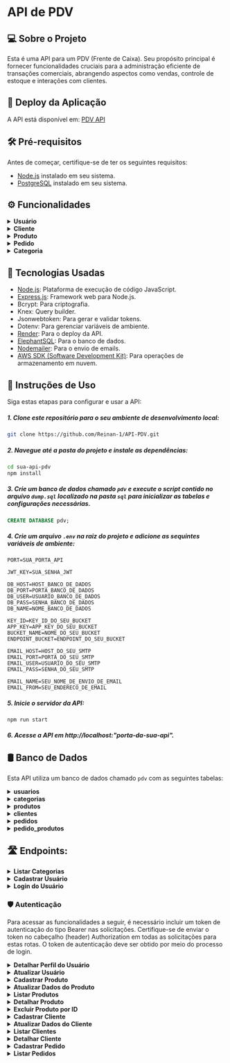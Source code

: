 # API de PDV 

## 💻 Sobre o Projeto 
Esta é uma API para um PDV (Frente de Caixa). Seu propósito principal é fornecer funcionalidades cruciais para a administração eficiente de transações comerciais, abrangendo aspectos como vendas, controle de estoque e interações com clientes.

## 🚀 Deploy da Aplicação
A API está disponível em: [PDV API](https://api-pdv-stcg.onrender.com/)

## 🛠️ Pré-requisitos 
Antes de começar, certifique-se de ter os seguintes requisitos:

- [Node.js](https://nodejs.org/en/download) instalado em seu sistema.
- [PostgreSQL](https://www.postgresql.org/download/) instalado em seu sistema.

## ⚙ Funcionalidades 

<details>
   <summary><b>Usuário</b></summary>
   
   - Cadastrar Usuário
   - Login do Usuário
   - Atualizar Usuário
   - Detalhar Perfil do Usuário
      
</details>

<details>
   <summary><b>Cliente</b></summary>
   
   - Cadastrar Cliente
   - Atualizar Dados do Cliente
   - Detalhar Cliente
   - Listar Clientes
      
</details>

<details>
   <summary><b>Produto</b></summary>
   
   - Cadastrar Produto
   - Atualizar Dados do Produto
   - Detalhar Produto
   - Listar Produtos	
   - Excluir Produto por ID
      
</details>

<details>
   <summary><b>Pedido</b></summary>
   
   - Cadastrar Pedido
   - Listar Pedidos
      
</details>

<details>
   <summary><b>Categoria</b></summary>
   
   - Listar Categorias
      
</details>

## 🧰 Tecnologias Usadas 
- [Node.js](https://nodejs.org/en/download): Plataforma de execução de código JavaScript.
- [Express.js](https://expressjs.com/pt-br/): Framework web para Node.js.
- Bcrypt: Para criptografia.
- Knex: Query builder.
- Jsonwebtoken: Para gerar e validar tokens.
- Dotenv: Para gerenciar variáveis de ambiente.
- [Render](https://render.com/): Para o deploy da API.
- [ElephantSQL](https://www.elephantsql.com/): Para o banco de dados.
- [Nodemailer](https://nodemailer.com/): Para o envio de emails.
- [AWS SDK (Software Development Kit)](https://aws.amazon.com/pt/sdk-for-javascript/): Para operações de armazenamento em nuvem. 

## 📖 Instruções de Uso 

Siga estas etapas para configurar e usar a API:

##### 1. Clone este repositório para o seu ambiente de desenvolvimento local:

```sh
git clone https://github.com/Reinan-1/API-PDV.git
```

##### 2. Navegue até a pasta do projeto e instale as dependências:
   
```sh
cd sua-api-pdv
npm install
```
##### 3. Crie um banco de dados chamado `pdv` e execute o script contido no arquivo `dump.sql` localizado na pasta `sql` para inicializar as tabelas e configurações necessárias.

```sql
CREATE DATABASE pdv;
```

##### 4. Crie um arquivo `.env` na raiz do projeto e adicione as sequintes variáveis de ambiente:

```
PORT=SUA_PORTA_API

JWT_KEY=SUA_SENHA_JWT

DB_HOST=HOST_BANCO_DE_DADOS
DB_PORT=PORTA_BANCO_DE_DADOS
DB_USER=USUARIO_BANCO_DE_DADOS
DB_PASS=SENHA_BANCO_DE_DADOS
DB_NAME=NOME_BANCO_DE_DADOS

KEY_ID=KEY_ID_DO_SEU_BUCKET
APP_KEY=APP_KEY_DO_SEU_BUCKET
BUCKET_NAME=NOME_DO_SEU_BUCKET
ENDPOINT_BUCKET=ENDPOINT_DO_SEU_BUCKET

EMAIL_HOST=HOST_DO_SEU_SMTP
EMAIL_PORT=PORTA_DO_SEU_SMTP
EMAIL_USER=USUARIO_DO_SEU_SMTP
EMAIL_PASS=SENHA_DO_SEU_SMTP

EMAIL_NAME=SEU_NOME_DE_ENVIO_DE_EMAIL
EMAIL_FROM=SEU_ENDERECO_DE_EMAIL
```
##### 5. Inicie o servidor da API:

```
npm run start
```
##### 6. Acesse a API em http://localhost:"porta-da-sua-api".

## 🛢 Banco de Dados

Esta API utiliza um banco de dados chamado `pdv` com as seguintes tabelas:

<details>
   <summary><b>usuarios</b></summary>
   
   - **id:** Identificador único do usuário.
   - **nome:** Nome do usuário.
   - **email:** Endereço de e-mail do usuário (campo único).
   - **senha:** Senha do usuário.
     
</details>

<details>
   <summary><b>categorias</b></summary>
   
   - **id:** Identificador único da categoria.
   - **descricao:** Descrição da categoria.
     
</details>

<details>
   <summary><b>produtos</b></summary>
   
   - **id:** Identificador único do produto.
   - **descricao:** Descrição do produto.
   - **quantidade_estoque:** Quantidade disponível em estoque.
   - **valor:** Valor do produto em centavos.
   - **categoria_id:** Chave estrangeira que referencia a categoria do produto.
   - **produto_imagem:** Url para acessar a imagem do produto.
     
</details>

<details>
   <summary><b>clientes</b></summary>
   
   - **id:** Identificador único do cliente.
   - **nome:** Nome do cliente.
   - **email:** Endereço de e-mail do cliente (campo único).
   - **cpf:** CPF do cliente (campo único).
   - **cep:** CEP do cliente.
   - **rua:** Rua do cliente.
   - **numero:** Número do endereço do cliente.
   - **bairro:** Bairro do cliente.
   - **cidade:** Cidade do cliente.
   - **estado:** Estado do cliente.
     
</details>

<details>
   <summary><b>pedidos</b></summary>
   
   - **id:** Identificador único do produto.
   - **cliente_id:** Chave estrangeira que referencia ao cliente responsável pelo pedido.
   - **observacao:** Observação associada ao pedido, fornecida pelo cliente.
   - **valor_total:** Valor total do pedido em centavos.
 
</details>

<details>
   <summary><b>pedido_produtos</b></summary>
   
   - **id:** Identificador único do produto no pedido.
   - **pedido_id:** Chave estrangeira que referencia ao pedido associado.
   - **produto_id:** Chave estrangeira que referencia ao produto relacionado.
   - **quantidade_produto:** Quantidade do produto comprada no pedido.
   - **valor_produto:** Valor unitário do produto em centavos.
 
</details>

## 🛣 Endpoints:

<details>
   <summary><b>Listar Categorias</b></summary>

#### `GET` `/categoria`
   Descrição: Essa é a rota que será chamada quando o usuário quiser listar todas as categorias cadastradas no sistema.
  
#### **Exemplo de requisição**

```javascript
// GET /categoria
// Sem conteúdo no corpo (body) da requisição
```

#### **Exemplos de Resposta (200 OK)**:

```javascript
// HTTP Status 200
[
  {
      id: 1,
      descricao: "Informática"
  },
  {
       id: 2,
       descricao: "Celulares"
  },
];
```
</details>

<details>
   <summary><b>Cadastrar Usuário</b></summary>

#### `POST` `/usuario`
   Descrição: Essa rota é utilizada para cadastrar um novo usuário no sistema.

- **Requisição**  
  O corpo (body) deverá possuir um objeto com as seguintes propriedades (respeitando estes nomes):
  - nome
  - email
  - senha (mínimo de 3 caracteres)
    
#### **Exemplo de requisição**
```javascript
// POST /usuario
// Corpo da requisição para cadastro de usuário (body)
{
    "nome": "José",
    "email": "jose@email.com",
    "senha": "jose"
}
```
#### **Exemplo de Resposta (201 Created)**:

```javascript
// HTTP Status 201 
{
    "id": 1,
    "nome": "José",
    "email": "jose@email.com"
}
```
</details>

<details>
   <summary><b>Login do Usuário</b></summary>

#### `POST` `/login`
   Descrição: Essa é a rota que permite o usuario cadastrado realizar o login no sistema.

- **Requisição**  
  O corpo (body) deverá possuir um objeto com as seguintes propriedades (respeitando estes nomes): 
  - email
  - senha
    
#### **Exemplo de requisição**

```javascript
// POST /login
// Corpo da requisição para login do usuário (body)
{
    "email": "jose@email.com",
    "senha": "123456"
}
```

#### **Exemplo de Resposta (200 OK)**:

```javascript
// HTTP Status 200 
{
    "usuario": {
        "id": 1,
        "nome": "José",
        "email": "jose@email.com"
    },
    "token": "eyJhbGciOiJIUzI1NiIsInR5cCI6IkpXVCJ9.eyJpZCI6MiwiaWF0IjoxNjIzMjQ5NjIxLCJleHAiOjE2MjMyNzg0MjF9.KLR9t7m_JQJfpuRv9_8H2-XJ92TSjKhGPxJXVfX6wBI"
}
```
</details>

### 🛡️ Autenticação

Para acessar as funcionalidades a seguir, é necessário incluir um token de autenticação do tipo Bearer nas solicitações. Certifique-se de enviar o token no cabeçalho (header) Authorization em todas as solicitações para estas rotas. O token de autenticação deve ser obtido por meio do processo de login.

<details>
   <summary><b>Detalhar Perfil do Usuário</b></summary>

#### `GET` `/usuario`
   Descrição: Essa é a rota que será chamada quando o usuario quiser obter os dados do seu próprio perfil. 
   
#### **Exemplo de requisição**

```javascript
// GET /usuario
// Sem conteúdo no corpo (body) da requisição
```

#### **Exemplo de Resposta (200 OK)**:

```javascript
// HTTP Status 200 
{
    "id": 1,
    "nome": "José",
    "email": "jose@email.com"
}
```
</details>

<details>
   <summary><b>Atualizar Usuário</b></summary>

#### `PUT` `/usuario`
   Descrição: Essa é a rota que será chamada quando o usuário quiser realizar alterações no seu próprio perfil.

- **Requisição**  
  O corpo (body) deverá possuir um objeto com as seguintes propriedades (respeitando estes nomes):
  - nome
  - email
  - senha (mínimo de 3 caracteres)
    
#### **Exemplo de requisição**
```javascript
// PUT /usuario
// Corpo da requisição para atualizar o usuário (body)
{
    "nome": "José de Abreu",
    "email": "jose_abreu@email.com",
    "senha": "j4321"
}
```
#### **Exemplo de Resposta (204 No Content)**:

```javascript
// HTTP Status 204
// Sem conteúdo no corpo (body) da resposta
```
</details>

<details>
   <summary><b>Cadastrar Produto</b></summary>

#### `POST` `/produto`
   Descrição: Essa é a rota que permite o usuário logado cadastrar um novo produto no sistema. A requisição deve ser enviada como `multipart/form-data`.

- **Requisição**  
  O corpo (body) deverá possuir um objeto com as seguintes propriedades (respeitando estes nomes):
  - descricao
  - quantidade_estoque
  - valor
  - categoria_id

  Os seguintes campos são opcionais:
  - produto_imagem (para upload de imagem do produto)
    
#### **Exemplo de requisição**
```javascript
// POST /produto
// Corpo da requisição para cadastro de produto (body)

descricao = Camisa Polo 
quantidade_estoque = 100 
valor = 2599 
categoria_id = 1 
produto_imagem = @caminho/do/arquivo.jpg 

```
#### **Exemplo de Resposta (201 Created)**:

```javascript
// HTTP Status 201 
{
    "id": 1,
    "descricao": "Camisa Polo",
    "quantidade_estoque": 100,
    "valor": 2599,
    "categoria_id": 1
    "produto_imagem": "https://endpoint-bucket/produtos/1/nomeDaImagem.jpg"
}

```

</details>

<details>
   <summary><b>Atualizar Dados do Produto</b></summary>

#### `PUT` `/produto/:id`
   Descrição: Essa é a rota que permite o usuário logado a atualizar as informações de um produto cadastrado. A requisição deve ser enviada como `multipart/form-data`.

- **Requisição**  
  O corpo (body) deverá possuir um objeto com as seguintes propriedades (respeitando estes nomes):
  - descricao
  - quantidade_estoque
  - valor
  - categoria_id

  Os seguintes campos são opcionais:
  - produto_imagem (para upload de imagem do produto)
    
#### **Exemplo de requisição**
```javascript
// PUT /produto/1
// Corpo da requisição para atualizar o produto (body)

descricao = Camisa Preta 
quantidade_estoque = 50 
valor = 2499 
categoria_id = 2 

```
#### **Exemplo de Resposta (204 No Content)**:

```javascript
// HTTP Status 204
// Sem conteúdo no corpo (body) da resposta
```
</details>

<details>
   <summary><b>Listar Produtos</b></summary>

#### `GET` `/produto`
   Descrição: Essa é a rota que será chamada quando o usuário logado quiser listar todos os produtos cadastrados. É possível incluir um parâmetro de consulta (query parameter) `categoria_id` para filtrar os produtos por categoria. 
   
#### **Exemplo de requisição**

```javascript
// GET /produto
// ou
// GET /produto?categoria_id=1
// Sem conteúdo no corpo (body) da requisição
```

#### **Exemplo de Resposta (200 OK)**:

```javascript
// HTTP Status 200 
[
   {
       "id": 1,
       "descricao": "Camisa Polo",
       "quantidade_estoque": 100,
       "valor": 2599,
       "categoria_id": 1
   },
   {
       "id": 2,
       "descricao": "Camisa Vermelha",
       "quantidade_estoque": 50,
       "valor": 1499,
       "categoria_id": 1
   }
]
```
</details>

<details>
   <summary><b>Detalhar Produto</b></summary>

#### `GET` `/produto/:id`
   Descrição: Essa é a rota que permite o usuário logado obter um de seus produtos cadastrados. 
   
#### **Exemplo de requisição**

```javascript
// GET /produto/2
// Sem conteúdo no corpo (body) da requisição
```

#### **Exemplo de Resposta (200 OK)**:

```javascript
// HTTP Status 200 
{
   "id": 2,
   "descricao": "Camisa Vermelha",
   "quantidade_estoque": 50,
   "valor": 1499,
   "categoria_id": 1
}
```
</details>

<details>
   <summary><b>Excluir Produto por ID</b></summary>

#### `DELETE` `/produto/:id`
   Descrição: Essa é a rota que será chamada quando o usuário logado quiser excluir um de seus produtos cadastrados. 
   
#### **Exemplo de requisição**

```javascript
// DELETE /produto/1
// Sem conteúdo no corpo (body) da requisição
```

#### **Exemplo de Resposta (204 No Content)**:

```javascript
// HTTP Status 204 
// Sem conteúdo no corpo (body) da resposta
```
</details>

<details>
   <summary><b>Cadastrar Cliente</b></summary>

#### `POST` `/cliente`
   Descrição: Essa é a rota que permite usuário logado cadastrar um novo cliente no sistema.

- **Requisição**  
  O corpo (body) deverá possuir um objeto com as seguintes propriedades (respeitando estes nomes):
  - nome
  - email
  - cpf
    
  Os seguintes campos são opcionais:
   - cep 
   - rua
   - numero
   - bairro
   - cidade
   - estado
    
#### **Exemplo de requisição**
```javascript
// POST /cliente
// Corpo da requisição para cadastro de cliente (body)
{
    "nome": "José",
    "email": "jose@email.com",
    "cpf": "11111111111"
}
```
#### **Exemplo de Resposta (201 Created)**:

```javascript
// HTTP Status 201 
{   
    "id": 1,
    "nome": "José",
    "email": "jose@email.com",
    "cpf": "11111111111",
    "cep": null,
    "rua": null,
    "numero": null,
    "bairro": null,
    "cidade": null,
    "estado": null
}
```
</details>

<details>
   <summary><b>Atualizar Dados do Cliente</b></summary>

#### `PUT` `/cliente/:id`
   Descrição: Essa é a rota que permite o usuário realizar atualização de um cliente cadastrado.

- **Requisição**  
  O corpo (body) deverá possuir um objeto com as seguintes propriedades (respeitando estes nomes):
  - nome
  - email
  - cpf
    
  Os seguintes campos são opcionais:
   - cep 
   - rua
   - numero
   - bairro
   - cidade
   - estado
    
#### **Exemplo de requisição**
```javascript
// PUT /cliente/1
// Corpo da requisição para atualizar cliente (body)
{
    "nome": "José Santos",
    "email": "joseSantos@email.com",
    "cpf": "11111111111"
}
```
#### **Exemplo de Resposta (204 No Content)**:

```javascript
// HTTP Status 204 
// Sem conteúdo no corpo (body) da resposta
```
</details>

<details>
   <summary><b>Listar Clientes</b></summary>

#### `GET` `/cliente`
   Descrição: Essa é a rota que será chamada quando o usuário logado quiser listar todos os clientes cadastrados.
   
#### **Exemplo de requisição**

```javascript
// GET /cliente
// Sem conteúdo no corpo (body) da requisição
```

#### **Exemplo de Resposta (200 OK)**:

```javascript
// HTTP Status 200 
[
   {   
       "id": 1,
       "nome": "José Santos",
       "email": "joseSantos@email.com",
       "cpf": "11111111111",
       "cep": null,
       "rua": null,
       "numero": null,
       "bairro": null,
       "cidade": null,
       "estado": null
   },
   {   
       "id": 2,
       "nome": "Maria",
       "email": "maria@email.com",
       "cpf": "11111112222",
       "cep": "12345678",
       "rua": "Rua Nova York",
       "numero": "123",
       "bairro": "Pinheiros",
       "cidade": "São Paulo",
       "estado": "São Paulo"
   }
]
```
</details>

<details>
   <summary><b>Detalhar Cliente</b></summary>

#### `GET` `/cliente/:id`
   Descrição: Essa é a rota que será chamada quando o usuário logado quiser obter um de seus clientes cadastrados.
   
#### **Exemplo de requisição**

```javascript
// GET /cliente/2
// Sem conteúdo no corpo (body) da requisição
```

#### **Exemplo de Resposta (200 OK)**:

```javascript
// HTTP Status 200 
{   
   "id": 2,
   "nome": "Maria",
   "email": "maria@email.com",
   "cpf": "11111112222",
   "cep": "12345678",
   "rua": "Rua Nova York",
   "numero": "123",
   "bairro": "Pinheiros",
   "cidade": "São Paulo",
   "estado": "São Paulo"
}
```
</details>

<details>
   <summary><b>Cadastrar Pedido</b></summary>

#### `POST` `/pedido`
   Descrição: Essa é a rota que será utilizada para cadastrar um novo pedido no sistema.

- **Requisição**  
  O corpo (body) deverá possuir um objeto com as seguintes propriedades (respeitando estes nomes):
  - cliente_id
  - pedido_produtos
     - produto_id
     - quantidade_produto

   Os seguintes campos são opcionais:
  - observacao 
    
#### **Exemplo de requisição**
```javascript
// POST /pedido
// Corpo da requisição para cadastro de pedido (body)
{
    "cliente_id": 1,
    "observacao": "Em caso de ausência recomendo deixar com algum vizinho",
    "pedido_produtos": [
        {
            "produto_id": 1,
            "quantidade_produto": 1
        },
        {
            "produto_id": 2,
            "quantidade_produto": 1
        }
    ]
}
```
#### **Exemplo de Resposta (201 Created)**:

```javascript
// HTTP Status 201 
{
	"id": 1,
	"cliente_id": 1,
	"observacao": "Em caso de ausência recomendo deixar com algum vizinho",
	"valor_total": 10000
}
```
</details>

<details>
   <summary><b>Listar Pedidos</b></summary>

#### `GET` `/pedido`
   Descrição: Essa é a rota que será chamada quando o usuário logado quiser listar todos os pedidos cadastrados. É possível incluir um parâmetro de consulta (query parameter) `cliente_id` para filtrar os pedidos por clientes. 
   
#### **Exemplo de requisição**

```javascript
// GET /pedido
// ou
// GET /pedido?cliente_id=1
// Sem conteúdo no corpo (body) da requisição
```

#### **Exemplo de Resposta (200 OK)**:

```javascript
// HTTP Status 200 
[
    {
        "pedido": {
            "id": 1,
            "valor_total": 10000,
            "observacao": "Em caso de ausência recomendo deixar com algum vizinho",
            "cliente_id": 1
        },
        "pedido_produtos": [
            {
                "id": 1,
                "quantidade_produto": 1,
                "valor_produto": 8000,
                "pedido_id": 1,
                "produto_id": 1
            },
            {
                "id": 2,
                "quantidade_produto": 1,
                "valor_produto": 2000,
                "pedido_id": 1,
                "produto_id": 2
            }
        ]
    }
]
```
</details>




